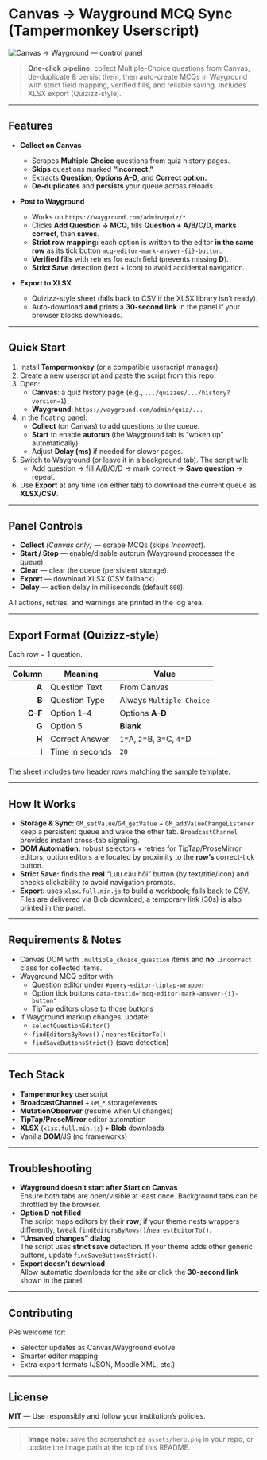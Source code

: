 # Canvas → Wayground MCQ Sync (Tampermonkey Userscript)

![Canvas → Wayground — control panel](<img width="389" height="231" alt="image" src="https://github.com/user-attachments/assets/a5f055ba-a9bc-4644-af20-6f06c48744ca" />
)

> **One-click pipeline:** collect Multiple-Choice questions from Canvas, de-duplicate & persist them, then auto-create MCQs in Wayground with strict field mapping, verified fills, and reliable saving. Includes XLSX export (Quizizz-style).

---

## Features

- **Collect on Canvas**
  - Scrapes **Multiple Choice** questions from quiz history pages.
  - **Skips** questions marked **“Incorrect.”**
  - Extracts **Question**, **Options A–D**, and **Correct option.**
  - **De-duplicates** and **persists** your queue across reloads.

- **Post to Wayground**
  - Works on `https://wayground.com/admin/quiz/*`.
  - Clicks **Add Question → MCQ**, fills **Question + A/B/C/D**, **marks correct**, then **saves**.
  - **Strict row mapping:** each option is written to the editor **in the same row** as its tick button `mcq-editor-mark-answer-{i}-button`.
  - **Verified fills** with retries for each field (prevents missing **D**).
  - **Strict Save** detection (text + icon) to avoid accidental navigation.

- **Export to XLSX**
  - Quizizz-style sheet (falls back to CSV if the XLSX library isn’t ready).
  - Auto-download **and** prints a **30-second link** in the panel if your browser blocks downloads.

---

## Quick Start

1. Install **Tampermonkey** (or a compatible userscript manager).
2. Create a new userscript and paste the script from this repo.
3. Open:
   - **Canvas**: a quiz history page (e.g., `.../quizzes/.../history?version=1`)
   - **Wayground**: `https://wayground.com/admin/quiz/...`
4. In the floating panel:
   - **Collect** (on Canvas) to add questions to the queue.
   - **Start** to enable **autorun** (the Wayground tab is “woken up” automatically).
   - Adjust **Delay (ms)** if needed for slower pages.
5. Switch to Wayground (or leave it in a background tab). The script will:
   - Add question → fill A/B/C/D → mark correct → **Save question** → repeat.
6. Use **Export** at any time (on either tab) to download the current queue as **XLSX/CSV**.

---

## Panel Controls

- **Collect** *(Canvas only)* — scrape MCQs (skips *Incorrect*).  
- **Start / Stop** — enable/disable autorun (Wayground processes the queue).  
- **Clear** — clear the queue (persistent storage).  
- **Export** — download XLSX (CSV fallback).  
- **Delay** — action delay in milliseconds (default `800`).

All actions, retries, and warnings are printed in the log area.

---

## Export Format (Quizizz-style)

Each row = 1 question.

| Column | Meaning                 | Value                                                        |
|------: |-------------------------|--------------------------------------------------------------|
| **A**  | Question Text           | From Canvas                                                  |
| **B**  | Question Type           | Always `Multiple Choice`                                     |
| **C–F**| Option 1–4              | Options **A–D**                                              |
| **G**  | Option 5                | **Blank**                                                    |
| **H**  | Correct Answer          | `1`=A, `2`=B, `3`=C, `4`=D                                   |
| **I**  | Time in seconds         | `20`                                                         |

The sheet includes two header rows matching the sample template.

---

## How It Works

- **Storage & Sync:** `GM_setValue`/`GM_getValue` + `GM_addValueChangeListener` keep a persistent queue and wake the other tab. `BroadcastChannel` provides instant cross-tab signaling.
- **DOM Automation:** robust selectors + retries for TipTap/ProseMirror editors; option editors are located by proximity to the **row’s** correct-tick button.
- **Strict Save:** finds the **real** “Lưu câu hỏi” button (by text/title/icon) and checks clickability to avoid navigation prompts.
- **Export:** uses `xlsx.full.min.js` to build a workbook; falls back to CSV. Files are delivered via Blob download; a temporary link (30s) is also printed in the panel.

---

## Requirements & Notes

- Canvas DOM with `.multiple_choice_question` items and **no** `.incorrect` class for collected items.
- Wayground MCQ editor with:
  - Question editor under `#query-editor-tiptap-wrapper`
  - Option tick buttons `data-testid="mcq-editor-mark-answer-{i}-button"`
  - TipTap editors close to those buttons
- If Wayground markup changes, update:
  - `selectQuestionEditor()`
  - `findEditorsByRows()` / `nearestEditorTo()`
  - `findSaveButtonsStrict()` (save detection)

---

## Tech Stack

- **Tampermonkey** userscript
- **BroadcastChannel** + `GM_*` storage/events
- **MutationObserver** (resume when UI changes)
- **TipTap/ProseMirror** editor automation
- **XLSX** (`xlsx.full.min.js`) + **Blob** downloads
- Vanilla **DOM**/JS (no frameworks)

---

## Troubleshooting

- **Wayground doesn’t start after Start on Canvas**  
  Ensure both tabs are open/visible at least once. Background tabs can be throttled by the browser.
- **Option D not filled**  
  The script maps editors by their **row**; if your theme nests wrappers differently, tweak `findEditorsByRows()`/`nearestEditorTo()`.
- **“Unsaved changes” dialog**  
  The script uses **strict save** detection. If your theme adds other generic buttons, update `findSaveButtonsStrict()`.
- **Export doesn’t download**  
  Allow automatic downloads for the site or click the **30-second link** shown in the panel.

---

## Contributing

PRs welcome for:
- Selector updates as Canvas/Wayground evolve  
- Smarter editor mapping  
- Extra export formats (JSON, Moodle XML, etc.)

---

## License

**MIT** — Use responsibly and follow your institution’s policies.

---

> **Image note:** save the screenshot as `assets/hero.png` in your repo, or update the image path at the top of this README.
